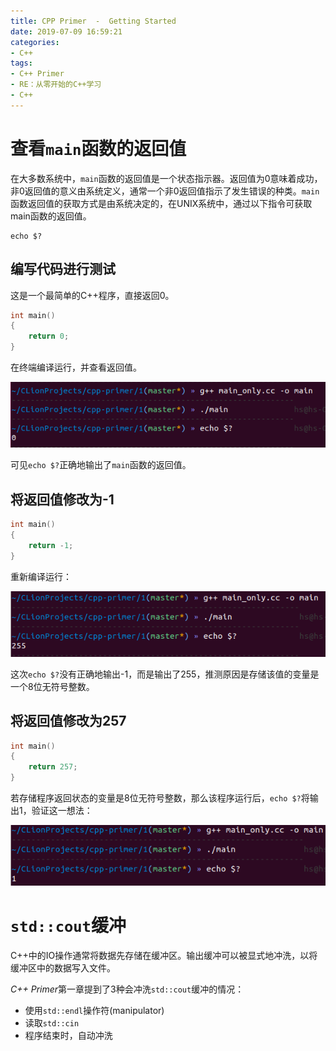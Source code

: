 ```yaml
---
title: CPP Primer  -  Getting Started
date: 2019-07-09 16:59:21
categories:
- C++
tags:
- C++ Primer
- RE：从零开始的C++学习
- C++
---
```


# 查看`main`函数的返回值

在大多数系统中，`main`函数的返回值是一个状态指示器。返回值为0意味着成功，非0返回值的意义由系统定义，通常一个非0返回值指示了发生错误的种类。`main`函数返回值的获取方式是由系统决定的，在UNIX系统中，通过以下指令可获取main函数的返回值。

```shell
echo $?
```

## 编写代码进行测试

这是一个最简单的C++程序，直接返回0。

```c++ main_only.cc
int main()
{
    return 0;
}
```

在终端编译运行，并查看返回值。

![](190709cpp/1.png)

可见`echo $?`正确地输出了`main`函数的返回值。

## 将返回值修改为-1

```c++ main_only.cc
int main()
{
    return -1;
}
```

重新编译运行：

![](190709cpp/2.png)

这次`echo $?`没有正确地输出-1，而是输出了255，推测原因是存储该值的变量是一个8位无符号整数。

## 将返回值修改为257

```c++ main_only.cc
int main()
{
    return 257;
}
```

若存储程序返回状态的变量是8位无符号整数，那么该程序运行后，`echo $?`将输出1，验证这一想法：

![](190709cpp/3.png)

# `std::cout`缓冲

C++中的IO操作通常将数据先存储在缓冲区。输出缓冲可以被显式地冲洗，以将缓冲区中的数据写入文件。

*C++ Primer*第一章提到了3种会冲洗`std::cout`缓冲的情况：

- 使用`std::endl`操作符(manipulator)
- 读取`std::cin`
- 程序结束时，自动冲洗

